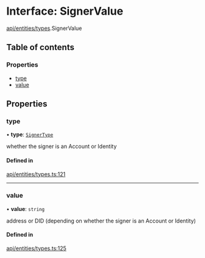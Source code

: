 # Interface: SignerValue

[api/entities/types](../wiki/api.entities.types).SignerValue

## Table of contents

### Properties

- [type](../wiki/api.entities.types.SignerValue#type)
- [value](../wiki/api.entities.types.SignerValue#value)

## Properties

### type

• **type**: [`SignerType`](../wiki/api.entities.types.SignerType)

whether the signer is an Account or Identity

#### Defined in

[api/entities/types.ts:121](https://github.com/PolymeshAssociation/polymesh-sdk/blob/8a9e72221/src/api/entities/types.ts#L121)

___

### value

• **value**: `string`

address or DID (depending on whether the signer is an Account or Identity)

#### Defined in

[api/entities/types.ts:125](https://github.com/PolymeshAssociation/polymesh-sdk/blob/8a9e72221/src/api/entities/types.ts#L125)
